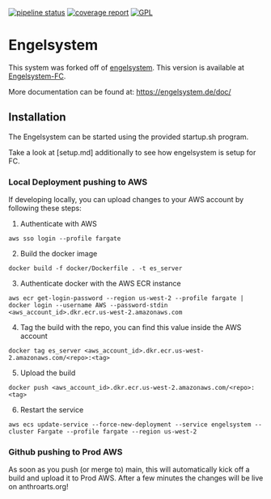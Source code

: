 [![pipeline status](https://chaos.expert/engelsystem/engelsystem/badges/main/pipeline.svg)](https://chaos.expert/engelsystem/engelsystem/commits/main)
[![coverage report](https://chaos.expert/engelsystem/engelsystem/badges/main/coverage.svg)](https://chaos.expert/engelsystem/engelsystem/commits/main)
[![GPL](https://img.shields.io/github/license/engelsystem/engelsystem.svg?maxAge=2592000)](LICENSE)

# Engelsystem

This system was forked off of [engelsystem](https://github.com/engelsystem/engelsystem/). This version is available at [Engelsystem-FC](https://github.com/chipuni/engelsystem).

More documentation can be found at: https://engelsystem.de/doc/

## Installation

The Engelsystem can be started using the provided startup.sh program.

Take a look at [setup.md] additionally to see how engelsystem is setup for FC.

### Local Deployment pushing to AWS

If developing locally, you can upload changes to your AWS account by following these steps:

1. Authenticate with AWS
```
aws sso login --profile fargate
```

2. Build the docker image
```
docker build -f docker/Dockerfile . -t es_server
```

3. Authenticate docker with the AWS ECR instance
```
aws ecr get-login-password --region us-west-2 --profile fargate | docker login --username AWS --password-stdin <aws_account_id>.dkr.ecr.us-west-2.amazonaws.com
```

4. Tag the build with the repo, you can find this value inside the AWS account
```
docker tag es_server <aws_account_id>.dkr.ecr.us-west-2.amazonaws.com/<repo>:<tag>
```

5. Upload the build
```
docker push <aws_account_id>.dkr.ecr.us-west-2.amazonaws.com/<repo>:<tag>
```

6. Restart the service
```
aws ecs update-service --force-new-deployment --service engelsystem --cluster Fargate --profile fargate --region us-west-2
```

### Github pushing to Prod AWS

As soon as you push (or merge to) main, this will automatically kick off a build and upload it to Prod AWS. After a few minutes the changes will be live on anthroarts.org!
